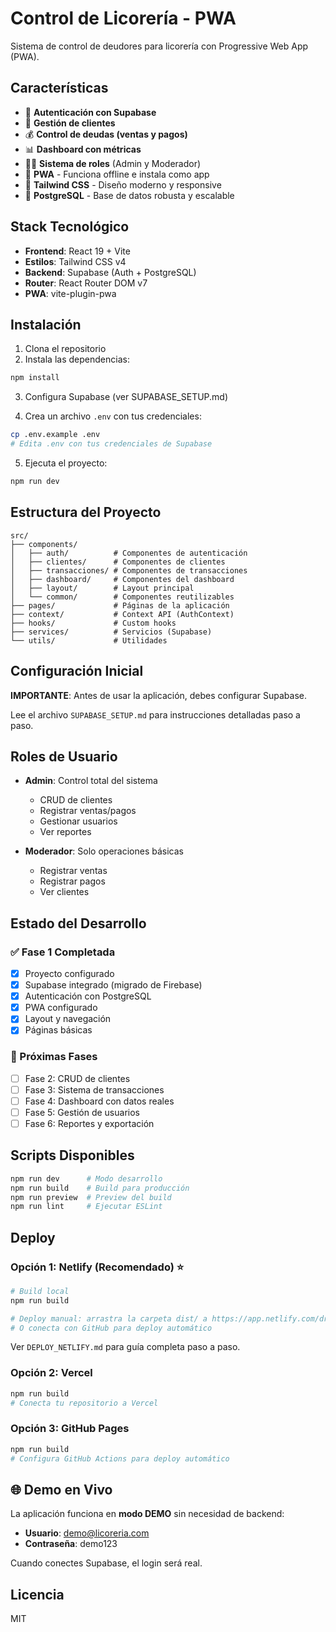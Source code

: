 # Control de Licorería - PWA

Sistema de control de deudores para licorería con Progressive Web App (PWA).

## Características

- 🔐 **Autenticación con Supabase**
- 👥 **Gestión de clientes**
- 💰 **Control de deudas (ventas y pagos)**
- 📊 **Dashboard con métricas**
- 👨‍💼 **Sistema de roles** (Admin y Moderador)
- 📱 **PWA** - Funciona offline e instala como app
- 🎨 **Tailwind CSS** - Diseño moderno y responsive
- 🚀 **PostgreSQL** - Base de datos robusta y escalable

## Stack Tecnológico

- **Frontend**: React 19 + Vite
- **Estilos**: Tailwind CSS v4
- **Backend**: Supabase (Auth + PostgreSQL)
- **Router**: React Router DOM v7
- **PWA**: vite-plugin-pwa

## Instalación

1. Clona el repositorio
2. Instala las dependencias:

```bash
npm install
```

3. Configura Supabase (ver SUPABASE_SETUP.md)

4. Crea un archivo `.env` con tus credenciales:

```bash
cp .env.example .env
# Edita .env con tus credenciales de Supabase
```

5. Ejecuta el proyecto:

```bash
npm run dev
```

## Estructura del Proyecto

```
src/
├── components/
│   ├── auth/          # Componentes de autenticación
│   ├── clientes/      # Componentes de clientes
│   ├── transacciones/ # Componentes de transacciones
│   ├── dashboard/     # Componentes del dashboard
│   ├── layout/        # Layout principal
│   └── common/        # Componentes reutilizables
├── pages/             # Páginas de la aplicación
├── context/           # Context API (AuthContext)
├── hooks/             # Custom hooks
├── services/          # Servicios (Supabase)
└── utils/             # Utilidades
```

## Configuración Inicial

**IMPORTANTE**: Antes de usar la aplicación, debes configurar Supabase.

Lee el archivo `SUPABASE_SETUP.md` para instrucciones detalladas paso a paso.

## Roles de Usuario

- **Admin**: Control total del sistema
  - CRUD de clientes
  - Registrar ventas/pagos
  - Gestionar usuarios
  - Ver reportes

- **Moderador**: Solo operaciones básicas
  - Registrar ventas
  - Registrar pagos
  - Ver clientes

## Estado del Desarrollo

### ✅ Fase 1 Completada
- [x] Proyecto configurado
- [x] Supabase integrado (migrado de Firebase)
- [x] Autenticación con PostgreSQL
- [x] PWA configurado
- [x] Layout y navegación
- [x] Páginas básicas

### 🚧 Próximas Fases
- [ ] Fase 2: CRUD de clientes
- [ ] Fase 3: Sistema de transacciones
- [ ] Fase 4: Dashboard con datos reales
- [ ] Fase 5: Gestión de usuarios
- [ ] Fase 6: Reportes y exportación

## Scripts Disponibles

```bash
npm run dev      # Modo desarrollo
npm run build    # Build para producción
npm run preview  # Preview del build
npm run lint     # Ejecutar ESLint
```

## Deploy

### Opción 1: Netlify (Recomendado) ⭐
```bash
# Build local
npm run build

# Deploy manual: arrastra la carpeta dist/ a https://app.netlify.com/drop
# O conecta con GitHub para deploy automático
```

Ver `DEPLOY_NETLIFY.md` para guía completa paso a paso.

### Opción 2: Vercel
```bash
npm run build
# Conecta tu repositorio a Vercel
```

### Opción 3: GitHub Pages
```bash
npm run build
# Configura GitHub Actions para deploy automático
```

## 🌐 Demo en Vivo

La aplicación funciona en **modo DEMO** sin necesidad de backend:
- **Usuario**: demo@licoreria.com
- **Contraseña**: demo123

Cuando conectes Supabase, el login será real.

## Licencia

MIT
